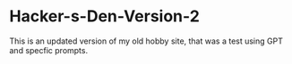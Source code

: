 # Hacker-s-Den-Version-2
This is an updated version of my old hobby site, that was a test using GPT and specfic prompts. 
